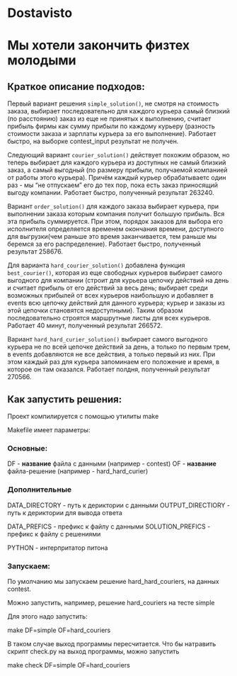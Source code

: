 # Dostavisto
# Мы хотели закончить физтех молодыми

## Краткое описание подходов:

Первый вариант решения ```simple_solution()```, не смотря на стоимость заказа, выбирает последовательно для каждого курьера самый близкий (по расстоянию) заказ из еще не принятых к выполнению, считает прибыль фирмы как сумму прибыли по каждому курьеру (разность стоимости заказа и зарплаты курьера за его выполнение). Работает быстро, на выборке contest_input результат не получен.

Следующий вариант ```courier_solution()``` действует похожим образом, но теперь выбирает для каждого курьера из доступных не самый близкий заказ, а самый выгодный (по размеру прибыли, получаемой компанией от работы этого курьера). Причём каждый курьер обрабатываетс один раз - мы “не отпускаем” его до тех пор, пока есть заказ приносящий выгоду компании. Работает быстро, полученный результат 263240.

Вариант ```order_solution()``` для каждого заказа выбирает курьера, при выполнении заказа которым компания получит большую прибыль. Вся эта прибыль суммируется. При этом, порядок заказов для выбора его исполнителя определяется временем окончания времени, доступного для выгрузки(чем раньше это время заканчивается, тем раньше мы беремся за его распределение). Работает быстро, полученный результат 258676.

Для варианта ```hard_courier_solution()``` добавлена функция ```best_courier()```, которая из еще свободных курьеров выбирает самого выгодного для компании (строит для курьера цепочку действий на день и считает прибыль от его действий за весь день; выбирает среди возможных прибылей от всех курьеров наибольшую и добавляет в events всю цепочку действий для данного курьера; курьер и заказы из этой цепочки становятся недоступными). Таким образом последовательно строятся маршрутные листы для всех курьеров. Работает 40 минут, полученный результат 266572.

Вариант ```hard_hard_curier_solution()``` выбирает самого выгодного курьера не по всей цепочке действий за день, а только по первым трем, в events добавляются не все действия, а только первый из них. При этом каждый раз для курьера запоминаем его положение и время, в которое он там оказался. Работает полдня, полученный результат 270566.

## Как запустить решения:

Проект компилируется с помощью утилиты make

Makefile имеет параметры:

### Основные:

DF - __название__ файла с данными (например - contest)
OF - __название__ файла-решение (например - hard_hard_curier)


### Дополнительные
DATA_DIRECTORY - путь к дериктории с данными
OUTPUT_DIRECTIORY - путь к дериктории для вывода ответа

DATA_PREFICS - префикс к файлу с данными
SOLUTION_PREFICS - префикс к файлу с решениями

PYTHON - интерпритатор питона

### Запускаем:

По умолчанию мы запускаем решение hard_hard_couriers, на данных contest. 

Можно запустить, например, решение hard_couriers на тесте simple

Для этого надо запустить:

make DF=simple OF=hard_couriers

В таком случае выход программы пересчитается. Что бы натравить скрипт check.py на выход программы, можно запустить

make check DF=simple OF=hard_couriers
